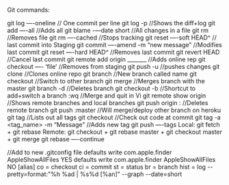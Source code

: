 Git commands:

git log —-oneline // One commit per line
git log -p //Shows the diff+log
git add —-all //Adds all
git blame <file> -—date short //All changes in a file
git rm <file> //Removes file
git rm —-cached <file> //Stops tracking
git reset —-soft HEAD^ // last commit into Staging
git commit —-amend -m “new message” //Modifies last commit
git reset —-hard HEAD^ //Removes last commit
git revert HEAD //Cancel last commit
git remote add origin _______ //Adds online rep
git checkout —- ‘file’ //Removes from staging
git push -u <name> <branch> //pushes changes
git clone <url> //Clones online repo
git branch <name> //New branch called name
git checkout <branch> //Switch to other branch
git merge <branch> //Merges branch with the master
git branch -d <name> //Deletes branch
git checkout -b <name> //Shortcut to add+switch a branch
:wq //Merge and quit in Vi
git remote show origin //Shows remote branches and local branches
git push origin :<name> //Deletes remote branch
git push <heroku> <other branch>:master //Will merge/deploy other branch on heroku
git tag //Lists out all tags
git checkout <tag> //Check out code at commit
git tag -a <tag_name> -m “Message” //Adds new tag
git push —-tags
Local: git fetch + git rebase
Remote: git checkout <other> + git rebase master + git checkout master + git merge <other>
git rebase —-continue

//Add to new .gitconfig file
defaults write com.apple.finder AppleShowAllFiles YES
defaults write com.apple.finder AppleShowAllFiles NO
[alias]
  co = checkout
  ci = commit
  st = status
  br = branch
  hist = log --pretty=format:\"%h %ad | %s%d [%an]\" --graph --date=short
